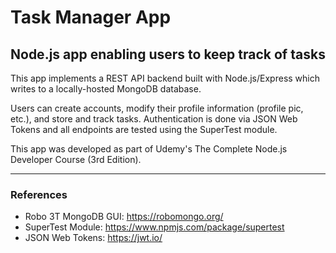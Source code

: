 # Task Manager App
## Node.js app enabling users to keep track of tasks

This app implements a REST API backend built with Node.js/Express which writes to a locally-hosted MongoDB database. 

Users can create accounts, modify their profile information (profile pic, etc.), and store and track tasks. Authentication is done via JSON Web Tokens and all endpoints are tested using the SuperTest module. 


This app was developed as part of Udemy's The Complete Node.js Developer Course (3rd Edition).

---
### References
* Robo 3T MongoDB GUI: https://robomongo.org/
* SuperTest Module: https://www.npmjs.com/package/supertest 
* JSON Web Tokens: https://jwt.io/ 

